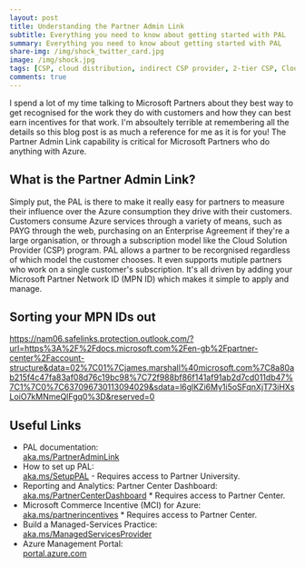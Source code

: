```yaml
---
layout: post
title: Understanding the Partner Admin Link
subtitle: Everything you need to know about getting started with PAL
summary: Everything you need to know about getting started with PAL
share-img: /img/shock_twitter_card.jpg
image: /img/shock.jpg
tags: [CSP, cloud distribution, indirect CSP provider, 2-tier CSP, Cloud Solutions Provider, Microsoft Azure, incentives, PAL, partner admin link, DPOR, customer usage attribution, Microsoft Commerce Incentive, modern commerce, Microsoft Customer Agreement, new Azure plan]
comments: true
---
```


I spend a lot of my time talking to Microsoft Partners about they best way to get recognised for the work they do with customers and how they can best earn incentives for that work. I'm absoultely terrible at remembering all the details so this blog post is as much a reference for me as it is for you! The Partner Admin Link capability is critical for Microsoft Partners who do anything with Azure.

## What is the Partner Admin Link?

Simply put, the PAL is there to make it really easy for partners to measure their influence over the Azure consumption they drive with their customers. Customers consume Azure services through a variety of means, such as PAYG through the web, purchasing on an Enterprise Agreement if they're a large organisation, or through a subscription model like the Cloud Solution Provider (CSP) program. PAL allows a partner to be recorgnised regardless of which model the customer chooses. It even supports mutiple partners who work on a single customer's subscription. It's all driven by adding your Microsoft Partner Network ID (MPN ID) which makes it simple to apply and manage.

## Sorting your MPN IDs out

https://nam06.safelinks.protection.outlook.com/?url=https%3A%2F%2Fdocs.microsoft.com%2Fen-gb%2Fpartner-center%2Faccount-structure&data=02%7C01%7Cjames.marshall%40microsoft.com%7C8a80ab215f4c47fa83af08d76c19bc98%7C72f988bf86f141af91ab2d7cd011db47%7C1%7C0%7C637096730113094029&sdata=l6glKZi6My1i5oSFqnXjT73iHXsLoiO7kMNmeQlFgq0%3D&reserved=0

## Useful Links

* PAL documentation: <br>
[aka.ms/PartnerAdminLink](https://aka.ms/PartnerAdminLink)
* How to set up PAL: <br>
[aka.ms/SetupPAL](https://aka.ms/SetupPAL) - Requires access to Partner University.
* Reporting and Analytics: Partner Center Dashboard: <br>
[aka.ms/PartnerCenterDashboard](https://aka.ms/PartnerCenterDashboard) * Requires access to Partner Center.
* Microsoft Commerce Incentive (MCI) for Azure: <br>
[aka.ms/partnerincentives](https://aka.ms/partnerincentives) * Requires access to Partner Center.
* Build a Managed-Services Practice: <br>
[aka.ms/ManagedServicesProvider](https://aka.ms/ManagedServicesProvider)
* Azure Management Portal: <br>
[portal.azure.com](https://portal.azure.com)